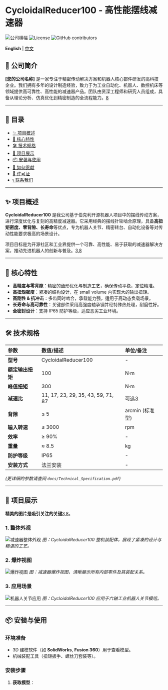 # CycloidalReducer100 - 高性能摆线减速器

![公司横幅](https://via.placeholder.com/1200x400.png/007ACC/FFFFFF?text=Your+Company+Name+Robotics+Division) <!-- 请替换为实际的公司横幅图片，推荐尺寸 1200x400px -->
![License](https://img.shields.io/badge/License-MIT-blue.svg) <!-- 许可证徽章，可使用 Shields.io 生成其他徽章 -->
![GitHub contributors](https://img.shields.io/github/contributors/your-company/CycloidalReducer100)

**English** | [中文](./README_CN.md) <!-- 可选的多语言支持 -->

## 🌟 公司简介
**[您的公司名称]** 是一家专注于精密传动解决方案和机器人核心部件研发的高科技企业。我们拥有多年的设计制造经验，致力于为工业自动化、机器人、数控机床等领域提供高可靠性、高性能的减速器产品。团队由资深工程师和研究人员组成，具备从理论分析、仿真优化到精密制造的全流程能力。[8](@ref)

---

## 📖 目录
- [✨ 项目概述](#-项目概述)
- [🚀 核心特性](#-核心特性)
- [🛠️ 技术规格](#️-技术规格)
- [📸 项目展示](#-项目展示)
- [📦 安装与使用](#-安装与使用)
- [🤝 如何贡献](#-如何贡献)
- [📄 许可证](#-许可证)
- [📞 联系我们](#-联系我们)

---

## ✨ 项目概述
**CycloidalReducer100** 是我公司基于伯克利开源机器人项目中的摆线传动方案，进行深度优化与复刻的高精度减速器。它采用经典的摆线针轮啮合原理，具备**高扭矩密度、零背隙、长寿命**等优点，专为机器人关节、精密转台、自动化设备等对传动性能要求极高的场景设计。

项目目标是为开源社区和工业界提供一个可靠、高性能、易于获取的减速器解决方案，推动先进机器人的创新与普及。[3,8](@ref)

---

## 🚀 核心特性
*   **高精度与零背隙**：精密的齿形优化与制造工艺，确保传动平稳，定位精准。
*   **高扭矩密度**：紧凑的结构设计，在 small volume 内实现大的输出扭矩。
*   **高刚性 & 抗冲击**：多齿同时啮合，承载能力强，适用于高动态负载场景。
*   **长寿命与高可靠性**：关键部件采用高强度轴承钢并经特殊热处理，耐磨性好。
*   **全密封设计**：支持 IP65 防护等级，适应恶劣工业环境。

---

## 🛠️ 技术规格
| 参数               | 数值/描述                  | 单位/备注          |
| :----------------- | :------------------------- | :----------------- |
| **型号**           | CycloidalReducer100        | -                  |
| **额定输出扭矩**   | 100                        | N·m                |
| **峰值扭矩**       | 300                        | N·m                |
| **减速比**         | 11, 17, 23, 29, 35, 43, 59, 71, 87 | 可选[3](@ref)         |
| **背隙**           | ≤ 5                        | arcmin (标准型)    |
| **输入转速**       | ≤ 3000                     | rpm                |
| **效率**           | ≥ 90%                      | -                  |
| **重量**           | ≈ 8.5                      | kg                 |
| **防护等级**       | IP65                       | -                  |
| **安装方式**       | 法兰安装                   | -                  |

*(更详细的参数请查阅 `docs/Technical_Specification.pdf`)*

---

## 📸 项目展示
**精美的图片是吸引关注的关键**[3,8](@ref)。

### 1. 整体外观
![减速器整体外观](images/reducer_assembly.jpg) <!-- 请替换为实际图片路径，并提供 alt 文本 -->
*图：CycloidalReducer100 整机装配体，展现了紧凑的设计与精湛的工艺。*

### 2. 爆炸视图
![爆炸视图](images/reducer_exploded_view.png) <!-- 请替换为实际图片路径 -->
*图：减速器爆炸视图，清晰展示所有内部零件及其装配关系。*

### 3. 应用场景
![机器人关节应用](images/reducer_in_robot_arm.jpg) <!-- 请替换为实际图片路径 -->
*图：CycloidalReducer100 应用于六轴工业机器人关节模组。*

---

## 📦 安装与使用

### 环境准备
*   3D 建模软件（如 **SolidWorks**, **Fusion 360**）用于查看模型。
*   机械装配工具（扭矩扳手、螺丝刀套装等）。

### 安装步骤
1.  **获取模型**：
